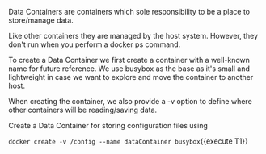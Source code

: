 Data Containers are containers which sole responsibility to be a place to store/manage data.

Like other containers they are managed by the host system. However, they don't run when you perform a docker ps command.

To create a Data Container we first create a container with a well-known name for future reference. We use busybox as the base as it's small and lightweight in case we want to explore and move the container to another host.

When creating the container, we also provide a -v option to define where other containers will be reading/saving data.

Create a Data Container for storing configuration files using 

`docker create -v /config --name dataContainer busybox`{{execute T1}}


